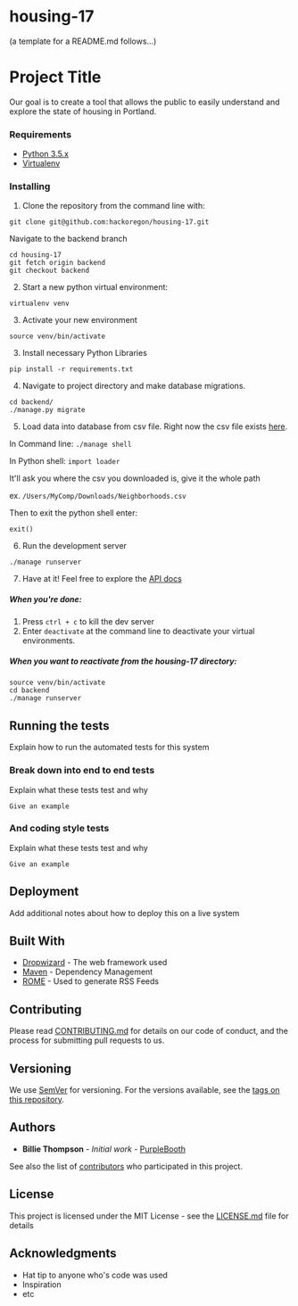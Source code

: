 # housing-17 
(a template for a README.md follows...)

# Project Title

Our goal is to create a tool that allows the public to easily understand and explore the state of housing in Portland.

### Requirements

* [Python 3.5.x](https://www.python.org/downloads/)
* [Virtualenv](https://virtualenv.pypa.io/en/stable/installation/)

### Installing

1. Clone the repository from the command line with:

```
git clone git@github.com:hackoregon/housing-17.git

```

Navigate to the backend branch

```
cd housing-17
git fetch origin backend
git checkout backend
```

2. Start a new python virtual environment:

```
virtualenv venv
```

3. Activate your new environment

```
source venv/bin/activate
```

3. Install necessary Python Libraries

```pip install -r requirements.txt```

4. Navigate to project directory and make database migrations.

```
cd backend/
./manage.py migrate
```

5. Load data into database from csv file. Right now the csv file exists [here](https://drive.google.com/file/d/0B0810KzsNR3mUDkzdERQNmc3U00/view?usp=sharing).

In Command line:
```./manage shell```

In Python shell:
```import loader```

It'll ask you where the csv you downloaded is, give it the whole path

ex. ```/Users/MyComp/Downloads/Neighborhoods.csv```

Then to exit the python shell enter:

```exit()```

6. Run the development server

```
./manage runserver
```
7. Have at it! Feel free to explore the [API docs](https://github.com/hackoregon/housing-17/tree/backend/docs/API.md)


##### When you're done:
 1. Press ```ctrl + c``` to kill the dev server
 2. Enter ```deactivate``` at the command line to deactivate your virtual environments.
##### When you want to reactivate from the housing-17 directory:
```
source venv/bin/activate
cd backend
./manage runserver
```

## Running the tests

Explain how to run the automated tests for this system

### Break down into end to end tests

Explain what these tests test and why

```
Give an example
```

### And coding style tests

Explain what these tests test and why

```
Give an example
```

## Deployment

Add additional notes about how to deploy this on a live system

## Built With

* [Dropwizard](http://www.dropwizard.io/1.0.2/docs/) - The web framework used
* [Maven](https://maven.apache.org/) - Dependency Management
* [ROME](https://rometools.github.io/rome/) - Used to generate RSS Feeds

## Contributing

Please read [CONTRIBUTING.md](https://gist.github.com/PurpleBooth/b24679402957c63ec426) for details on our code of conduct, and the process for submitting pull requests to us.

## Versioning

We use [SemVer](http://semver.org/) for versioning. For the versions available, see the [tags on this repository](https://github.com/your/project/tags). 

## Authors

* **Billie Thompson** - *Initial work* - [PurpleBooth](https://github.com/PurpleBooth)

See also the list of [contributors](https://github.com/your/project/contributors) who participated in this project.

## License

This project is licensed under the MIT License - see the [LICENSE.md](LICENSE.md) file for details

## Acknowledgments

* Hat tip to anyone who's code was used
* Inspiration
* etc
